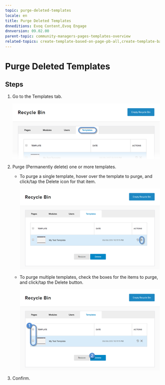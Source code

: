 ```yaml
---
topic: purge-deleted-templates
locale: en
title: Purge Deleted Templates
dnneditions: Evoq Content,Evoq Engage
dnnversion: 09.02.00
parent-topic: community-managers-pages-templates-overview
related-topics: create-template-based-on-page-pb-all,create-template-based-on-another-template-pb-all,edit-delete-template-pb-all,restore-deleted-templates
---
```


# Purge Deleted Templates

## Steps

1.  Go to the Templates tab.
    
    ![Templates](img/scr-pbtabs-all-Content-RecycleBin-Templates-E91.png)
    
2.  Purge (Permanently delete) one or more templates.
    *   To purge a single template, hover over the template to purge, and click/tap the Delete icon for that item.
        
          
        
        ![Delete icon for each item in the list.](img/scr-RecycleBin-Templates-Delete-icon-E91.png)
        
          
        
    *   To purge multiple templates, check the boxes for the items to purge, and click/tap the Delete button.
        
          
        
        ![Delete button.](img/scr-RecycleBin-Templates-Select-Then-Delete-button-E91.png)
        
          
        
3.  Confirm.